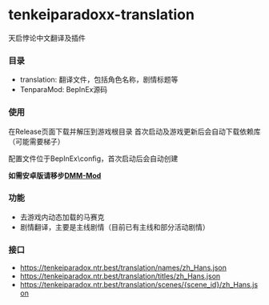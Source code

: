 # tenkeiparadoxx-translation

天启悖论中文翻译及插件

### 目录

- translation: 翻译文件，包括角色名称，剧情标题等
- TenparaMod: BepInEx源码

### 使用

在Release页面下载并解压到游戏根目录
首次启动及游戏更新后会自动下载依赖库（可能需要梯子）

配置文件位于BepInEx\config，首次启动后会自动创建

**如需安卓版请移步[DMM-Mod](https://github.com/anosu/DMM-Mod)**

### 功能

- 去游戏内动态加载的马赛克
- 剧情翻译，主要是主线剧情（目前已有主线和部分活动剧情）

### 接口

- https://tenkeiparadox.ntr.best/translation/names/zh_Hans.json
- https://tenkeiparadox.ntr.best/translation/titles/zh_Hans.json
- https://tenkeiparadox.ntr.best/translation/scenes/{scene_id}/zh_Hans.json